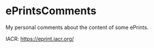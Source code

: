 # ePrintsComments
My personal comments about the content of some ePrints.

IACR: https://eprint.iacr.org/
